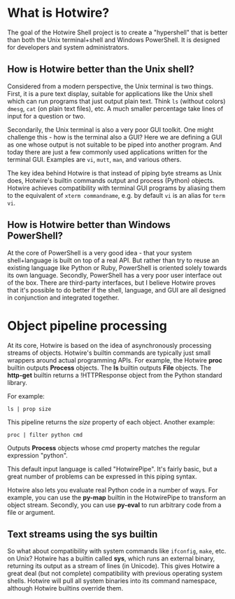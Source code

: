 # What is Hotwire? #

The goal of the Hotwire Shell project is to create a "hypershell" that is better than both the Unix terminal+shell and Windows PowerShell.  It is designed for developers and system administrators.

## How is Hotwire better than the Unix shell? ##

Considered from a modern perspective, the Unix terminal is two things.  First, it is a pure text display, suitable for applications like the Unix shell which can run programs that just output plain text.  Think `ls` (without colors) `dmesg`, `cat` (on plain text files), etc.  A much smaller percentage take lines of input for a question or two.

Secondarily, the Unix terminal is also a very poor GUI toolkit.  One might challenge this - how is the terminal also a GUI?  Here we are defining a GUI as one whose output is not suitable to be piped into another program.  And today there are just a few commonly used applications written for the terminal GUI.  Examples are `vi`, `mutt`, `man`, and various others.

The key idea behind Hotwire is that instead of piping byte streams as Unix does, Hotwire's builtin commands output and process (Python) objects.  Hotwire achieves compatibility with terminal GUI programs by aliasing them to the equivalent of `xterm commandname`, e.g. by default `vi` is an alias for `term vi`.

## How is Hotwire better than Windows PowerShell? ##

At the core of PowerShell is a very good idea - that your system shell+language is built on top of a real API.  But rather than try to reuse an existing language like Python or Ruby, PowerShell is oriented solely towards its own language.  Secondly, PowerShell has a very poor user interface out of the box.  There are third-party interfaces, but I believe Hotwire proves that it's possible to do better if the shell, language, and GUI are all designed in conjunction and integrated together.

# Object pipeline processing #

At its core, Hotwire is based on the idea of asynchronously processing streams of objects.  Hotwire's builtin commands are typically just small wrappers around actual programming APIs.  For example, the Hotwire **proc** builtin outputs **Process** objects.  The **ls** builtin outputs **File** objects.  The **http-get** builtin returns a !HTTPResponse object from the Python standard library.

For example:

```
ls | prop size
```

This pipeline returns the _size_ property of each object.  Another example:

```
proc | filter python cmd
```

Outputs **Process** objects whose _cmd_ property matches the regular expression "python".

This default input language is called "HotwirePipe".  It's fairly basic, but a great number of problems can be expressed in this piping syntax.

Hotwire also lets you evaluate real Python code in a number of ways.  For example, you can use the **py-map** builtin in the HotwirePipe to transform an object stream.  Secondly, you can use **py-eval** to run arbitrary code from a file or argument.

## Text streams using the sys builtin ##

So what about compatibility with system commands like `ifconfig`, `make`, etc. on Unix?  Hotwire has a builtin called **sys**, which runs an external binary, returning its output as a stream of lines (in Unicode).  This gives Hotwire a great deal (but not complete) compatibility with previous operating system shells.  Hotwire will pull all system binaries into its command namespace, although Hotwire builtins override them.